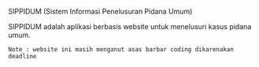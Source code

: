 SIPPIDUM (Sistem Informasi Penelusuran Pidana Umum)

SIPPIDUM adalah aplikasi berbasis website untuk menelusuri kasus pidana umum.

`Note : website ini masih menganut asas barbar coding dikarenakan deadline`
